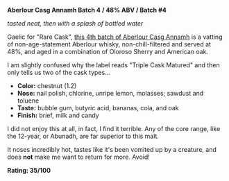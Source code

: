 **Aberlour Casg Annamh Batch 4 / 48% ABV / Batch #4**

*tasted neat, then with a splash of bottled water*

Gaelic for "Rare Cask", [this 4th batch of Aberlour Casg Annamh](https://www.aberlour.com/en/our-whisky/casg-annamh-scotch-whisky/) is a vatting of non-age-statement Aberlour whisky, non-chill-filtered and served at 48%, and aged in a combination of Oloroso Sherry and American oak.

I am slightly confused why the label reads "Triple Cask Matured" and then only tells us two of the cask types...

* **Color:** chestnut (1.2)
* **Nose:** nail polish, chlorine, unripe lemon, molasses; sawdust and toluene
* **Taste:** bubble gum, butyric acid, bananas, cola, and oak
* **Finish:** brief, milk and candy

I did not enjoy this at all, in fact, I find it terrible.  Any of the core range, like the 12-year, or Abunadh, are far superior to this malt.  

It noses incredibly hot, tastes like it's been vomited up by a creature, and does **not** make me want to return for more.  Avoid!

**Rating: 35/100**